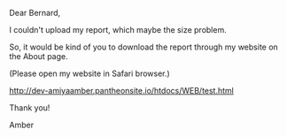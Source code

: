 Dear Bernard,


I couldn't upload my report, which maybe the size problem. 

So, it would be kind of you to download the report through my website on the About page.

(Please open my website in Safari browser.)

http://dev-amiyaamber.pantheonsite.io/htdocs/WEB/test.html

Thank you! 

Amber

